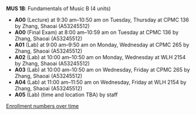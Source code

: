 **MUS 1B**: Fundamentals of Music B (4 units)

- **A00** (Lecture) at 9:30 am–10:50 am on Tuesday, Thursday at CPMC 136 by Zhang, Shaoai (A53245512)
- **A00** (Final Exam) at 8:00 am–10:59 am on Tuesday at CPMC 136 by Zhang, Shaoai (A53245512)
- **A01** (Lab) at 9:00 am–9:50 am on Monday, Wednesday at CPMC 265 by Zhang, Shaoai (A53245512)
- **A02** (Lab) at 10:00 am–10:50 am on Monday, Wednesday at WLH 2154 by Zhang, Shaoai (A53245512)
- **A03** (Lab) at 10:00 am–10:50 am on Wednesday, Friday at CPMC 265 by Zhang, Shaoai (A53245512)
- **A04** (Lab) at 11:00 am–11:50 am on Wednesday, Friday at WLH 2154 by Zhang, Shaoai (A53245512)
- **A05** (Lab) (time and location TBA) by staff

[Enrollment numbers over time](./MUS1B.tsv)
